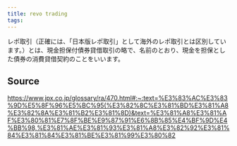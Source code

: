 ```yaml
---
title: revo trading
tags: 
---
```


レポ取引（正確には、「日本版レポ取引」として海外のレポ取引とは区別しています。）とは、現金担保付債券貸借取引の略で、名前のとおり、現金を担保とした債券の消費貸借契約のことをいいます。

## Source
https://www.jpx.co.jp/glossary/ra/470.html#:~:text=%E3%83%AC%E3%83%9D%E5%8F%96%E5%BC%95(%E3%82%8C%E3%81%BD%E3%81%A8%E3%82%8A%E3%81%B2%E3%81%8D)&text=%E3%81%A8%E3%81%AF%E3%80%81%E7%8F%BE%E9%87%91%E6%8B%85%E4%BF%9D%E4%BB%98,%E3%81%AE%E3%81%93%E3%81%A8%E3%82%92%E3%81%84%E3%81%84%E3%81%BE%E3%81%99%E3%80%82